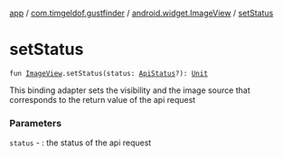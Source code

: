 [app](../../index.md) / [com.timgeldof.gustfinder](../index.md) / [android.widget.ImageView](index.md) / [setStatus](./set-status.md)

# setStatus

`fun `[`ImageView`](https://developer.android.com/reference/android/widget/ImageView.html)`.setStatus(status: `[`ApiStatus`](../../com.timgeldof.gustfinder.screens.add_place/-api-status/index.md)`?): `[`Unit`](https://kotlinlang.org/api/latest/jvm/stdlib/kotlin/-unit/index.html)

This binding adapter sets the visibility and the image source that corresponds to the return value of the api request

### Parameters

`status` - : the status of the api request